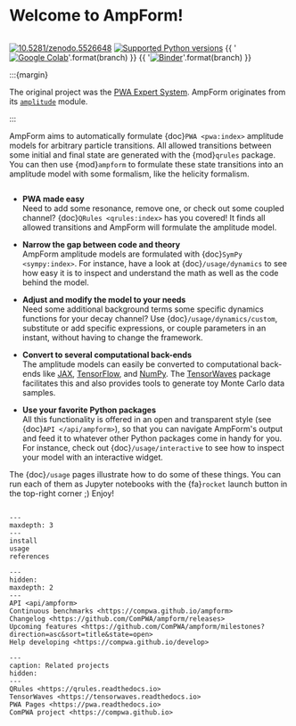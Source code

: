 # Welcome to AmpForm!

```{title} Welcome

```

[![10.5281/zenodo.5526648](https://zenodo.org/badge/doi/10.5281/zenodo.5526648.svg)](https://doi.org/10.5281/zenodo.5526648)
[![Supported Python versions](https://img.shields.io/pypi/pyversions/ampform)](https://pypi.org/project/ampform)
{{ '[![Google Colab](https://colab.research.google.com/assets/colab-badge.svg)](https://colab.research.google.com/github/ComPWA/ampform/blob/{})'.format(branch) }}
{{ '[![Binder](https://static.mybinder.org/badge_logo.svg)](https://mybinder.org/v2/gh/ComPWA/ampform/{}?filepath=docs/usage)'.format(branch) }}

:::{margin}

The original project was the [PWA Expert System](https://expertsystem.rtfd.io). AmpForm
originates from its
[`amplitude`](https://expertsystem.readthedocs.io/en/stable/api/expertsystem.amplitude.html)
module.

:::

AmpForm aims to automatically formulate {doc}`PWA <pwa:index>` amplitude models for
arbitrary particle transitions. All allowed transitions between some initial and final
state are generated with the {mod}`qrules` package. You can then use {mod}`ampform` to
formulate these state transitions into an amplitude model with some formalism, like the
helicity formalism.

```{rubric} Some highlights

```

- **PWA made easy**<br> Need to add some resonance, remove one, or check out some
  coupled channel? {doc}`QRules <qrules:index>` has you covered! It finds all allowed
  transitions and AmpForm will formulate the amplitude model.

- **Narrow the gap between code and theory**<br> AmpForm amplitude models are formulated
  with {doc}`SymPy <sympy:index>`. For instance, have a look at {doc}`/usage/dynamics`
  to see how easy it is to inspect and understand the math as well as the code behind
  the model.

- **Adjust and modify the model to your needs**<br> Need some additional background
  terms some specific dynamics functions for your decay channel? Use
  {doc}`/usage/dynamics/custom`, substitute or add specific expressions, or couple
  parameters in an instant, without having to change the framework.

- **Convert to several computational back-ends**<br> The amplitude models can easily be
  converted to computational back-ends like [JAX](https://jax.readthedocs.io),
  [TensorFlow](https://www.tensorflow.org), and [NumPy](https://numpy.org). The
  [TensorWaves](https://tensorwaves.rtfd.io) package facilitates this and also provides
  tools to generate toy Monte Carlo data samples.

- **Use your favorite Python packages**<br> All this functionality is offered in an open
  and transparent style (see {doc}`API </api/ampform>`), so that you can navigate
  AmpForm's output and feed it to whatever other Python packages come in handy for you.
  For instance, check out {doc}`/usage/interactive` to see how to inspect your model
  with an interactive widget.

The {doc}`/usage` pages illustrate how to do some of these things. You can run each of
them as Jupyter notebooks with the {fa}`rocket` launch button in the top-right corner ;)
Enjoy!

```{rubric} Table of contents

```

```{toctree}
---
maxdepth: 3
---
install
usage
references
```

```{toctree}
---
hidden:
maxdepth: 2
---
API <api/ampform>
Continuous benchmarks <https://compwa.github.io/ampform>
Changelog <https://github.com/ComPWA/ampform/releases>
Upcoming features <https://github.com/ComPWA/ampform/milestones?direction=asc&sort=title&state=open>
Help developing <https://compwa.github.io/develop>
```

```{toctree}
---
caption: Related projects
hidden:
---
QRules <https://qrules.readthedocs.io>
TensorWaves <https://tensorwaves.readthedocs.io>
PWA Pages <https://pwa.readthedocs.io>
ComPWA project <https://compwa.github.io>
```

